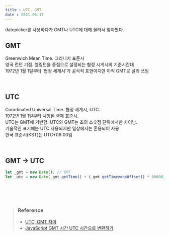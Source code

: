 ```yaml
---
title : UTC, GMT  
date : 2021.06.17
---
```


datepicker를 사용하다가 GMT나 UTC에 대해 몰라서 찾아봤다.  


## GMT
Greenwich Mean Time. 그리니치 표준시  
영국 런던 기점. 웰링턴을 종점으로 설정되는 협정 시계시의 기준시간대  
1972년 1월 1일부터 '협정 세계시'가 공식적 표현이지만 아직 GMT로 널리 쓰임

<br>

## UTC
Coordinated Universal Time. 협정 세계시, UTC.   
1972년 1월 1일부터 시행된 국제 표준시.  
UTC는 GMT에 기반함. UTC와 GMT는 초의 소숫점 단위에서만 차이남.  
기술적인 표기에는 UTC 사용되지만 일상에서는 혼용되어 사용  
한국 표준시(KST)는 UTC+09:00임

<br>

## GMT -> UTC
```js
let _gmt = new Date(); // GMT
let _utc = new Date(_gmt.getTime() + (_gmt.getTimezoneOffset() * 60000)) // UTC로 변환
```

<br>
<br>
<br>

> ### Reference
> * [UTC, GMT 차이](https://m.blog.naver.com/hyunny333/220177767182)
> * [JavaScript GMT 시간 UTC 시간으로 변환하기](https://elena90.tistory.com/entry/Java-Script-GMT-%EC%8B%9C%EA%B0%84-UTC-%EC%8B%9C%EA%B0%84%EC%9C%BC%EB%A1%9C-%EB%B3%80%ED%99%98%ED%95%98%EA%B8%B0)
